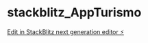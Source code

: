 # stackblitz_AppTurismo

[Edit in StackBlitz next generation editor ⚡️](https://stackblitz.com/~/github.com/Nes-Curly13/stackblitz_AppTurismo)